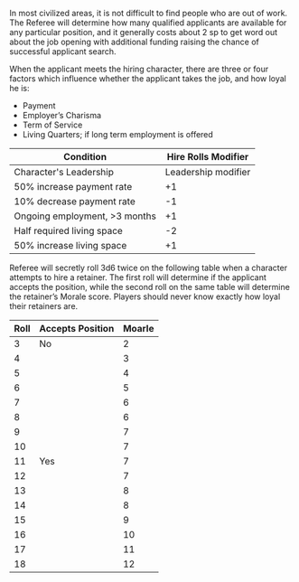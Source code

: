 In most civilized areas, it is not difficult to find people who are out of work. The Referee will determine how many qualified applicants are available for any particular position, and it generally costs about 2 sp to get word out about the job opening with additional funding raising the chance of successful applicant search.

When the applicant meets the hiring character, there are three or four factors which influence whether the applicant takes the job, and how loyal he is:
- Payment
- Employer’s Charisma
- Term of Service
- Living Quarters; if long term employment is offered

| Condition                     | Hire Rolls Modifier |
| ----------------------------- | ------------------- |
| Character's Leadership        | Leadership modifier |
| 50% increase payment rate     | +1                  |
| 10% decrease payment rate     | -1                  |
| Ongoing employment, >3 months | +1                  |
| Half required living space    | -2                  |
| 50% increase living space     | +1                  |
Referee will secretly roll 3d6 twice on the following table when a character attempts to hire a retainer. The first roll will determine if the applicant accepts the position, while the second roll on the same table will determine the retainer’s Morale score. Players should never know exactly how loyal their retainers are.

| Roll | Accepts Position | Moarle |
| ---- | ---------------- | ------ |
| 3    | No               | 2      |
| 4    |                  | 3      |
| 5    |                  | 4      |
| 6    |                  | 5      |
| 7    |                  | 6      |
| 8    |                  | 6      |
| 9    |                  | 7      |
| 10   |                  | 7      |
| 11   | Yes              | 7      |
| 12   |                  | 7      |
| 13   |                  | 8      |
| 14   |                  | 8      |
| 15   |                  | 9      |
| 16   |                  | 10     |
| 17   |                  | 11     |
| 18   |                  | 12     |
